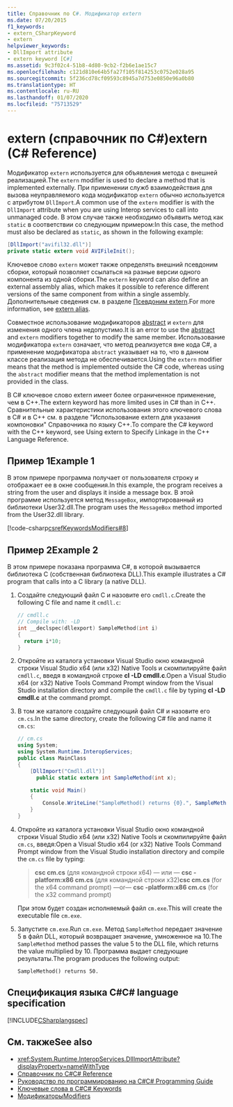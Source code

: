 ```yaml
---
title: Справочник по C#. Модификатор extern
ms.date: 07/20/2015
f1_keywords:
- extern_CSharpKeyword
- extern
helpviewer_keywords:
- DllImport attribute
- extern keyword [C#]
ms.assetid: 9c3f02c4-51b8-4d80-9cb2-f2b6e1ae15c7
ms.openlocfilehash: c121d810e64b5fa27f105f814253c0752e028a95
ms.sourcegitcommit: 5f236cd78cf09593c8945a7d753e0850e96a0b80
ms.translationtype: HT
ms.contentlocale: ru-RU
ms.lasthandoff: 01/07/2020
ms.locfileid: "75713529"
---
```

# <a name="extern-c-reference"></a><span data-ttu-id="aba15-102">extern (справочник по C#)</span><span class="sxs-lookup"><span data-stu-id="aba15-102">extern (C# Reference)</span></span>

<span data-ttu-id="aba15-103">Модификатор `extern` используется для объявления метода с внешней реализацией.</span><span class="sxs-lookup"><span data-stu-id="aba15-103">The `extern` modifier is used to declare a method that is implemented externally.</span></span> <span data-ttu-id="aba15-104">При применении служб взаимодействия для вызова неуправляемого кода модификатор `extern` обычно используется с атрибутом `DllImport`.</span><span class="sxs-lookup"><span data-stu-id="aba15-104">A common use of the `extern` modifier is with the `DllImport` attribute when you are using Interop services to call into unmanaged code.</span></span> <span data-ttu-id="aba15-105">В этом случае также необходимо объявить метод как `static` в соответствии со следующим примером:</span><span class="sxs-lookup"><span data-stu-id="aba15-105">In this case, the method must also be declared as `static`, as shown in the following example:</span></span>

```csharp
[DllImport("avifil32.dll")]
private static extern void AVIFileInit();
```

<span data-ttu-id="aba15-106">Ключевое слово `extern` может также определять внешний псевдоним сборки, который позволяет ссылаться на разные версии одного компонента из одной сборки.</span><span class="sxs-lookup"><span data-stu-id="aba15-106">The `extern` keyword can also define an external assembly alias, which makes it possible to reference different versions of the same component from within a single assembly.</span></span> <span data-ttu-id="aba15-107">Дополнительные сведения см. в разделе [Псевдоним extern](extern-alias.md).</span><span class="sxs-lookup"><span data-stu-id="aba15-107">For more information, see [extern alias](extern-alias.md).</span></span>

<span data-ttu-id="aba15-108">Совместное использование модификаторов [abstract](abstract.md) и `extern` для изменения одного члена недопустимо.</span><span class="sxs-lookup"><span data-stu-id="aba15-108">It is an error to use the [abstract](abstract.md) and `extern` modifiers together to modify the same member.</span></span> <span data-ttu-id="aba15-109">Использование модификатора `extern` означает, что метод реализуется вне кода C#, а применение модификатора `abstract` указывает на то, что в данном классе реализация метода не обеспечивается.</span><span class="sxs-lookup"><span data-stu-id="aba15-109">Using the `extern` modifier means that the method is implemented outside the C# code, whereas using the `abstract` modifier means that the method implementation is not provided in the class.</span></span>

<span data-ttu-id="aba15-110">В C# ключевое слово extern имеет более ограниченное применение, чем в C++.</span><span class="sxs-lookup"><span data-stu-id="aba15-110">The extern keyword has more limited uses in C# than in C++.</span></span> <span data-ttu-id="aba15-111">Сравнительные характеристики использования этого ключевого слова в C# и в C++ см. в разделе "Использование extern для указания компоновки" Справочника по языку C++.</span><span class="sxs-lookup"><span data-stu-id="aba15-111">To compare the C# keyword with the C++ keyword, see Using extern to Specify Linkage in the C++ Language Reference.</span></span>

## <a name="example-1"></a><span data-ttu-id="aba15-112">Пример 1</span><span class="sxs-lookup"><span data-stu-id="aba15-112">Example 1</span></span>

<span data-ttu-id="aba15-113">В этом примере программа получает от пользователя строку и отображает ее в окне сообщения.</span><span class="sxs-lookup"><span data-stu-id="aba15-113">In this example, the program receives a string from the user and displays it inside a message box.</span></span> <span data-ttu-id="aba15-114">В этой программе используется метод `MessageBox`, импортированный из библиотеки User32.dll.</span><span class="sxs-lookup"><span data-stu-id="aba15-114">The program uses the `MessageBox` method imported from the User32.dll library.</span></span>

[!code-csharp[csrefKeywordsModifiers#8](~/samples/snippets/csharp/VS_Snippets_VBCSharp/csrefKeywordsModifiers/CS/csrefKeywordsModifiers.cs#8)]

## <a name="example-2"></a><span data-ttu-id="aba15-115">Пример 2</span><span class="sxs-lookup"><span data-stu-id="aba15-115">Example 2</span></span>

<span data-ttu-id="aba15-116">В этом примере показана программа C#, в которой вызывается библиотека C (собственная библиотека DLL).</span><span class="sxs-lookup"><span data-stu-id="aba15-116">This example illustrates a C# program that calls into a C library (a native DLL).</span></span>

1. <span data-ttu-id="aba15-117">Создайте следующий файл C и назовите его `cmdll.c`.</span><span class="sxs-lookup"><span data-stu-id="aba15-117">Create the following C file and name it `cmdll.c`:</span></span>

    ```c
    // cmdll.c
    // Compile with: -LD
    int __declspec(dllexport) SampleMethod(int i)
    {
      return i*10;
    }
    ```

2. <span data-ttu-id="aba15-118">Откройте из каталога установки Visual Studio окно командной строки Visual Studio x64 (или x32) Native Tools и скомпилируйте файл `cmdll.c`, введя в командной строке **cl -LD cmdll.c**.</span><span class="sxs-lookup"><span data-stu-id="aba15-118">Open a Visual Studio x64 (or x32) Native Tools Command Prompt window from the Visual Studio installation directory and compile the `cmdll.c` file by typing **cl -LD cmdll.c** at the command prompt.</span></span>

3. <span data-ttu-id="aba15-119">В том же каталоге создайте следующий файл C# и назовите его `cm.cs`.</span><span class="sxs-lookup"><span data-stu-id="aba15-119">In the same directory, create the following C# file and name it `cm.cs`:</span></span>

    ```csharp
    // cm.cs
    using System;
    using System.Runtime.InteropServices;
    public class MainClass
    {
        [DllImport("Cmdll.dll")]
          public static extern int SampleMethod(int x);

        static void Main()
        {
            Console.WriteLine("SampleMethod() returns {0}.", SampleMethod(5));
        }
    }
    ```

4. <span data-ttu-id="aba15-120">Откройте из каталога установки Visual Studio окно командной строки Visual Studio x64 (или x32) Native Tools и скомпилируйте файл `cm.cs`, введя:</span><span class="sxs-lookup"><span data-stu-id="aba15-120">Open a Visual Studio x64 (or x32) Native Tools Command Prompt window from the Visual Studio installation directory and compile the `cm.cs` file by typing:</span></span>

    > <span data-ttu-id="aba15-121">**csc cm.cs** (для командной строки x64) — или — **csc -platform:x86 cm.cs** (для командной строки x32)</span><span class="sxs-lookup"><span data-stu-id="aba15-121">**csc cm.cs** (for the x64 command prompt) —or— **csc -platform:x86 cm.cs** (for the x32 command prompt)</span></span>

    <span data-ttu-id="aba15-122">При этом будет создан исполняемый файл `cm.exe`.</span><span class="sxs-lookup"><span data-stu-id="aba15-122">This will create the executable file `cm.exe`.</span></span>

5. <span data-ttu-id="aba15-123">Запустите `cm.exe`.</span><span class="sxs-lookup"><span data-stu-id="aba15-123">Run `cm.exe`.</span></span> <span data-ttu-id="aba15-124">Метод `SampleMethod` передает значение 5 в файл DLL, который возвращает значение, умноженное на 10.</span><span class="sxs-lookup"><span data-stu-id="aba15-124">The `SampleMethod` method passes the value 5 to the DLL file, which returns the value multiplied by 10.</span></span>  <span data-ttu-id="aba15-125">Программа выдает следующие результаты.</span><span class="sxs-lookup"><span data-stu-id="aba15-125">The program produces the following output:</span></span>

    ```output
    SampleMethod() returns 50.
    ```

## <a name="c-language-specification"></a><span data-ttu-id="aba15-126">Спецификация языка C#</span><span class="sxs-lookup"><span data-stu-id="aba15-126">C# language specification</span></span>

[!INCLUDE[CSharplangspec](~/includes/csharplangspec-md.md)]

## <a name="see-also"></a><span data-ttu-id="aba15-127">См. также</span><span class="sxs-lookup"><span data-stu-id="aba15-127">See also</span></span>

- <xref:System.Runtime.InteropServices.DllImportAttribute?displayProperty=nameWithType>
- [<span data-ttu-id="aba15-128">Справочник по C#</span><span class="sxs-lookup"><span data-stu-id="aba15-128">C# Reference</span></span>](../index.md)
- [<span data-ttu-id="aba15-129">Руководство по программированию на C#</span><span class="sxs-lookup"><span data-stu-id="aba15-129">C# Programming Guide</span></span>](../../programming-guide/index.md)
- [<span data-ttu-id="aba15-130">Ключевые слова в C#</span><span class="sxs-lookup"><span data-stu-id="aba15-130">C# Keywords</span></span>](index.md)
- [<span data-ttu-id="aba15-131">Модификаторы</span><span class="sxs-lookup"><span data-stu-id="aba15-131">Modifiers</span></span>](index.md)
